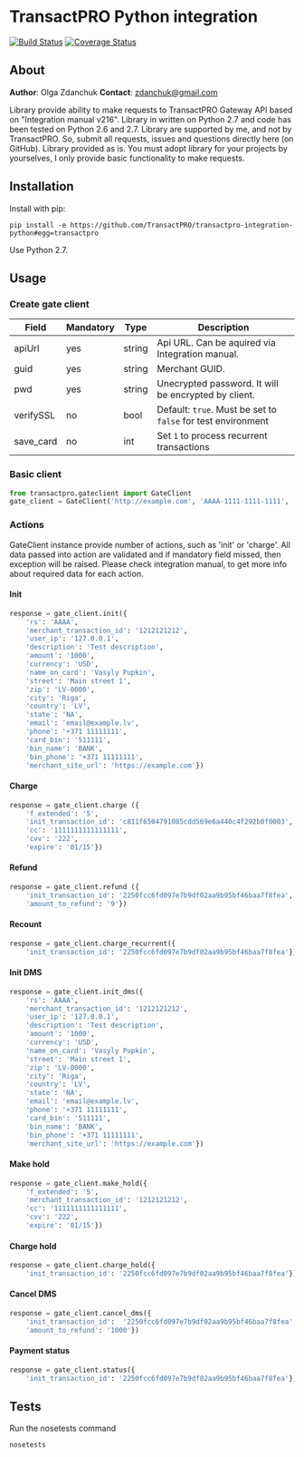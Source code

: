 TransactPRO Python integration
===============
[![Build Status](https://travis-ci.org/TransactPRO/transactpro-integration-python.png?branch=master)](https://travis-ci.org/TransactPRO/transactpro-integration-python)
[![Coverage Status](https://coveralls.io/repos/TransactPRO/transactpro-integration-python/badge.png)](https://coveralls.io/r/TransactPRO/transactpro-integration-python)

## About

**Author**: Olga Zdanchuk
**Contact**: zdanchuk@gmail.com

Library provide ability to make requests to TransactPRO Gateway API based on "Integration manual v216".
Library in written on Python 2.7 and code has been tested on Python 2.6 and 2.7.
Library are supported by me, and not by TransactPRO. So, submit all requests, issues and questions directly here (on GitHub). Library provided as is.
You must adopt library for your projects by yourselves, I only provide basic functionality to make requests.


## Installation

Install with pip:
```
pip install -e https://github.com/TransactPRO/transactpro-integration-python#egg=transactpro
```
Use Python 2.7.

## Usage
### Create gate client
| Field     | Mandatory | Type   | Description                                                          |
|-----------|-----------|--------|----------------------------------------------------------------------|
| apiUrl    | yes       | string | Api URL. Can be aquired via Integration manual.                      |
| guid      | yes       | string | Merchant GUID.                                                       |
| pwd       | yes       | string | Unecrypted password. It will be encrypted by client.                 |
| verifySSL | no        | bool   | Default: ```true```. Must be set to ```false``` for test environment |
| save_card | no        | int    | Set ```1``` to process recurrent transactions                        |

### Basic client
```python
from transactpro.gateclient import GateClient
gate_client = GateClient('http://example.com', 'AAAA-1111-1111-1111', 'mypass')
```

### Actions
GateClient instance provide number of actions, such as 'init' or 'charge'.
All data passed into action are validated and if mandatory field missed, then exception will be raised.
Please check integration manual, to get more info about required data for each action.

#### Init
```python
response = gate_client.init({
    'rs': 'AAAA',
    'merchant_transaction_id': '1212121212',
    'user_ip': '127.0.0.1',
    'description': 'Test description',
    'amount': '1000',
    'currency': 'USD',
    'name_on_card': 'Vasyly Pupkin',
    'street': 'Main street 1',
    'zip': 'LV-0000',
    'city': 'Riga',
    'country': 'LV',
    'state': 'NA',
    'email': 'email@example.lv',
    'phone': '+371 11111111',
    'card_bin': '511111',
    'bin_name': 'BANK',
    'bin_phone': '+371 11111111',
    'merchant_site_url': 'https://example.com'})
```

#### Charge
```python
response = gate_client.charge ({
    'f_extended': '5',
    'init_transaction_id': 'c811f6504791085cdd569e6a440c4f292b0f0003',
    'cc': '1111111111111111',
    'cvv': '222',
    'expire': '01/15'})
```

#### Refund
```python
response = gate_client.refund ({
    'init_transaction_id': '2250fcc6fd097e7b9df02aa9b95bf46baa7f8fea',
    'amount_to_refund': '9'})
```

#### Recount
```python
response = gate_client.charge_recurrent({
    'init_transaction_id': '2250fcc6fd097e7b9df02aa9b95bf46baa7f8fea'})
```

#### Init DMS
```python
response = gate_client.init_dms({
    'rs': 'AAAA',
    'merchant_transaction_id': '1212121212',
    'user_ip': '127.0.0.1',
    'description': 'Test description',
    'amount': '1000',
    'currency': 'USD',
    'name_on_card': 'Vasyly Pupkin',
    'street': 'Main street 1',
    'zip': 'LV-0000',
    'city': 'Riga',
    'country': 'LV',
    'state': 'NA',
    'email': 'email@example.lv',
    'phone': '+371 11111111',
    'card_bin': '511111',
    'bin_name': 'BANK',
    'bin_phone': '+371 11111111',
    'merchant_site_url': 'https://example.com'})
```

#### Make hold
```python
response = gate_client.make_hold({
    'f_extended': '5',
    'merchant_transaction_id': '1212121212',
    'cc': '1111111111111111',
    'cvv': '222',
    'expire': '01/15'})
```

#### Charge hold
```python
response = gate_client.charge_hold({
    'init_transaction_id': '2250fcc6fd097e7b9df02aa9b95bf46baa7f8fea'})
```

#### Cancel DMS
```python
response = gate_client.cancel_dms({
    'init_transaction_id':  '2250fcc6fd097e7b9df02aa9b95bf46baa7f8fea',
    'amount_to_refund': '1000'})
```

#### Payment status
```python
response = gate_client.status({
    'init_transaction_id': '2250fcc6fd097e7b9df02aa9b95bf46baa7f8fea'})
```

## Tests

Run the nosetests command
```
nosetests
```